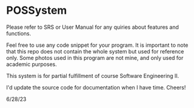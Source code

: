 # POSSystem

Please refer to SRS or User Manual for any quiries about features and functions.


Feel free to use any code snippet for your program. It is important to note that this repo does not contain the whole system but used for reference only.
Some photos used in this program are not mine, and only used for academic purposes.

This system is for partial fulfillment of course Software Engineering II.

I'd update the source code for documentation when I have time. Cheers!

6/28/23
